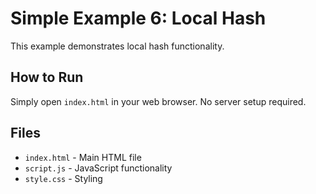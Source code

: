 # Simple Example 6: Local Hash

This example demonstrates local hash functionality.

## How to Run

Simply open `index.html` in your web browser. No server setup required.

## Files

- `index.html` - Main HTML file
- `script.js` - JavaScript functionality
- `style.css` - Styling
